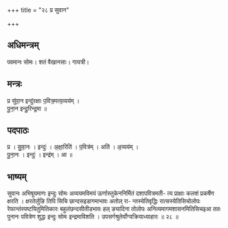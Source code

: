 +++
title = "२८ प्र सुवान"

+++
## अधिमन्त्रम्
पवमानः सोमः। शतं वैखानसाः। गायत्री।

## मन्त्रः
प्र सु॑वा॒न इन्दु॑रक्षाः प॒वित्र॒मत्य॒व्यय॑म् ।  
पु॒ना॒न इन्दु॒रिन्द्र॒मा ॥

## पदपाठः
प्र । सु॒वा॒नः । इन्दुः॑ । अ॒क्षा॒रिति॑ । प॒वित्र॑म् । अति॑ । अ॒व्यय॑म् ।  
पु॒ना॒नः । इन्दुः॑ । इन्द्र॑म् । आ ॥

## भाष्यम्
सुवानः अभिषूयमाणः इन्दुः सोमः अव्ययमविमयं ऊर्णास्तुकेननिर्मितं दशापवित्रमती- त्य प्राक्षाः कलशं प्रकर्षेण क्षरति । क्षरतेर्लुङि तिपि सिचि छान्दसइडागमाभावः अतोल् रा- न्तस्येतिवृद्धिः रात्सस्येतिसिचोलोपः रेफान्तंस्पष्टयितुमितिकारः बहुलंछन्दसीतीडभावः हल् ङ्यादिना तोलोपः अनित्यमागमशासनमितिसिचइआ ततः पुनानः पवित्रेण शुद्धः इन्दुः सोमः इन्द्रमाविशति । उपसर्गश्रुतेर्योग्यक्रियाध्याहारः ॥ २८ ॥